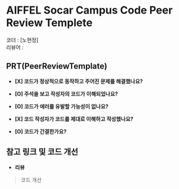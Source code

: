 # AIFFEL Socar Campus Code Peer Review Templete

코더 : [노현정]  
리뷰어 : 

## PRT(PeerReviewTemplate)


- **[X] 코드가 정상적으로 동작하고 주어진 문제를 해결했나요?**

> 
- **[O] 주석을 보고 작성자의 코드가 이해되었나요?**

> 
- **[O] 코드가 에러를 유발할 가능성이 없나요?**

> 
> 
- **[X] 코드 작성자가 코드를 제대로 이해하고 작성했나요?**

> 

- **[O] 코드가 간결한가요?**

> 
> 

## 참고 링크 및 코드 개선

- **리뷰**
> 
> 코드 개선
